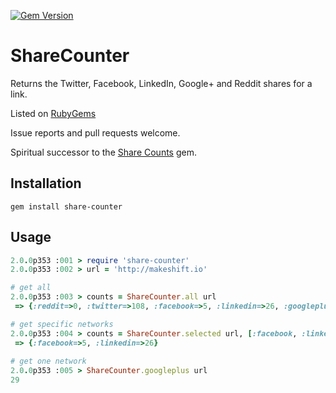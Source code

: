 [![Gem Version](https://badge.fury.io/rb/share-counter.png)](http://badge.fury.io/rb/share-counter)

# ShareCounter


Returns the Twitter, Facebook, LinkedIn, Google+ and Reddit shares for a link.

Listed on [RubyGems](http://rubygems.org/gems/share-counter)

Issue reports and pull requests welcome.

Spiritual successor to the [Share Counts](https://github.com/vitobotta/share_counts) gem.


## Installation

```
gem install share-counter
```


## Usage

```ruby
2.0.0p353 :001 > require 'share-counter'
2.0.0p353 :002 > url = 'http://makeshift.io'

# get all
2.0.0p353 :003 > counts = ShareCounter.all url
 => {:reddit=>0, :twitter=>108, :facebook=>5, :linkedin=>26, :googleplus=>29}

# get specific networks
2.0.0p353 :004 > counts = ShareCounter.selected url, [:facebook, :linkedin]
 => {:facebook=>5, :linkedin=>26}
 
# get one network
2.0.0p353 :005 > ShareCounter.googleplus url
29
```
